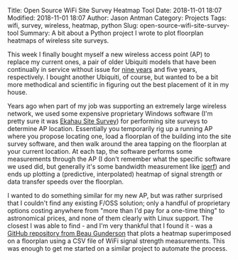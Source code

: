 Title: Open Source WiFi Site Survey Heatmap Tool
Date: 2018-11-01 18:07
Modified: 2018-11-01 18:07
Author: Jason Antman
Category: Projects
Tags: wifi, survey, wireless, heatmap, python
Slug: open-source-wifi-site-survey-tool
Summary: A bit about a Python project I wrote to plot floorplan heatmaps of wireless site surveys.

This week I finally bought myself a new wireless access point (AP) to replace my current ones, a pair of older Ubiquiti models that have been continually in service without issue for [nine years](https://twitter.com/j_antman/status/1029135879695228929) and five years, respectively. I bought another Ubiquiti, of course, but wanted to be a bit more methodical and scientific in figuring out the best placement of it in my house.

Years ago when part of my job was supporting an extremely large wireless network, we used some expensive proprietary Windows software (I'm pretty sure it was [Ekahau Site Survey](https://www.ekahau.com/products/ekahau-site-survey/overview/)) for performing site surveys to
determine AP location. Essentially you temporarily rig up a running AP where you propose locating one, load a floorplan of the building into the site survey software, and then walk around the area tapping on the floorplan at your current location. At each tap, the software performs some measurements through the AP (I don't remember what the specific software we used did, but generally it's some bandwidth measurement like [iperf](https://software.es.net/iperf/)) and ends up plotting a (predictive, interpolated) heatmap of signal strength or data transfer speeds over the floorplan.

I wanted to do something similar for my new AP, but was rather surprised that I couldn't find any existing F/OSS solution; only a handful of proprietary options costing anywhere from "more than I'd pay for a one-time thing" to astronomical prices, and none of them clearly with Linux support. The closest I was able to find - and I'm very thankful that I found it - was a [GitHub repository from Beau Gunderson](https://github.com/beaugunderson/wifi-heatmap) that plots a heatmap superimposed on a floorplan using a CSV file of WiFi signal strength measurements. This was enough to get me started on a similar project to automate the process.
